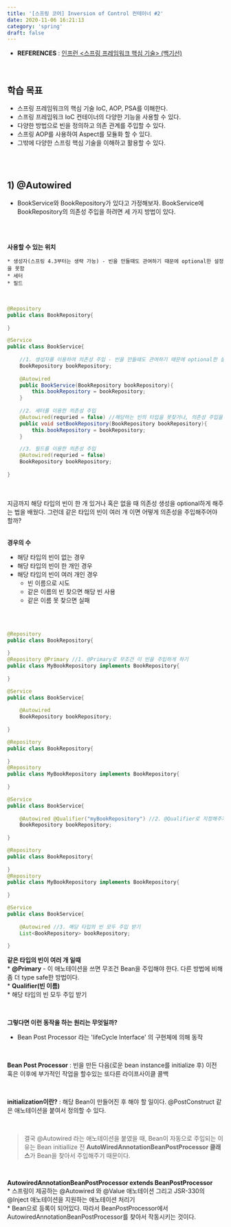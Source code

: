 ```yaml
---
title: '[스프링 코어] Inversion of Control 컨테이너 #2'
date: 2020-11-06 16:21:13
category: 'spring'
draft: false
---
```


- **REFERENCES** : [인프런 <스프링 프레임워크 핵심 기술> (백기선)](https://www.inflearn.com/course/spring-framework_core/)
<br>

## 학습 목표
* 스프링 프레임워크의 핵심 기술 IoC, AOP, PSA를 이해한다.
* 스프링 프레임워크 IoC 컨테이너의 다양한 기능을 사용할 수 있다.
* 다양한 방법으로 빈을 정의하고 의존 관계를 주입할 수 있다.
* 스프링 AOP를 사용하여 Aspect를 모듈화 할 수 있다.
* 그밖에 다양한 스프링 핵심 기술을 이해하고 활용할 수 있다.
<br>
<br>

## 1) @Autowired

* BookService와 BookRepository가 있다고 가정해보자. BookService에 BookRepository의 의존성 주입을 하려면 세 가지 방법이 있다.
<br>
<br>

**사용할 수 있는 위치**
    <br> 

    * 생성자(스프링 4.3부터는 생략 가능) - 빈을 만들때도 관여하기 때문에 optional한 설정을 못함
    * 세터 
    * 필드
<br>

```java
@Repository
public class BookRepository{
    
}

@Service
public class BookService{
    
    //1. 생성자를 이용하여 의존성 주입 - 빈을 만들때도 관여하기 때문에 optional한 설정을 못함
    BookRepository bookRepository;
    
    @Autowired
    public BookService(BookRepository bookRepository){
        this.bookRepository = bookRepository;
    }
    
    //2. 세터를 이용한 의존성 주입
    @Autowired(requried = false) //해당하는 빈의 타입을 못찾거나, 의존성 주입을 할 수 없는 경우에는 애플리케이션 구동이 제대로 되지 않음. 그럴때 optional로 설정을 해줌.
    public void setBookRepository(BookRepository bookRepository){
        this.bookRepository = bookRepository;
    }

    //3. 필드를 이용한 의존성 주입 
    @Autowired(requried = false)
    BookRepository bookRepository;
    
}
```

<br>
<br>
지금까지 해당 타입의 빈이 한 개 있거나 혹은 없을 때 의존성 생성을 optional하게 해주는 법을 배웠다. 그런데 같은 타입의 빈이 여러 개 이면 어떻게 의존성을 주입해주어야 할까? 
<br>
<br>

**경우의 수**
* 해당 타입의 빈이 없는 경우
* 해당 타입의 빈이 한 개인 경우
* 해당 타입의 빈이 여러 개인 경우
    * 빈 이름으로 시도
    * 같은 이름의 빈 찾으면 해당 빈 사용
    * 같은 이름 못 찾으면 실패
<br>
<br>
    
```java
@Repository
public class BookRepository{
    
}
@Repository @Primary //1. @Primary로 무조건 이 빈을 주입하게 하기
public class MyBookRepository implements BookRepository{
    
}

@Service
public class BookService{
    
    @Autowired
    BookRepository bookRepository;
    
}
```

```java
@Repository
public class BookRepository{
    
}
@Repository
public class MyBookRepository implements BookRepository{
    
}

@Service
public class BookService{
    
    @Autowired @Qualifier("myBookRepository") //2. @Qualifier로 지정해주기
    BookRepository bookRepository;
    
}
```    

```java
@Repository
public class BookRepository{
    
}
@Repository
public class MyBookRepository implements BookRepository{
    
}

@Service
public class BookService{
    
    @Autowired //3. 해당 타입의 빈 모두 주입 받기
    List<BookRepository> bookRepository;
    
}

```

**같은 타입의 빈이 여러 개 일때**<br>
    * **@Primary** - 이 애노테이션을 쓰면 무조건  Bean을 주입해야 한다. 다른 방법에 비해 좀 더 type safe한 방법이다.<br>
    * **Qualifier(빈 이름)**<br>
    * 해당 타입의 빈 모두 주입 받기<br>

<br>

**그렇다면 이런 동작을 하는 원리는 무엇일까?**
* Bean Post Processor 라는 'lifeCycle Interface' 의 구현체에 의해 동작

<br>

**Bean Post Processor** 
: 빈을 만든 다음(로운 bean instance를 initialize  후) 이전 혹은 이후에 부가적인 작업을 할수있는 또다른 라이프사이클 콜백

<br>

**initialization이란?**
: 해당 Bean이 만들어진 후 해야 할 일이다. @PostConstruct 같은 애노테이션을 붙여서 정의할 수 있다. 

<br>

>결국 @Autowired 라는 애노테이션을 붙였을 때, Bean이 자동으로 주입되는 이유는
>Bean initiallize 전 **AutoWiredAnnotationBeanPostProcessor 클래스**가 Bean을 찾아서 주입해주기 때문이다.

<br>

**AutowiredAnnotationBeanPostProcessor extends BeanPostProcessor**<br>
    * 스프링이 제공하는 @Autowired 와 @Value 애노테이션 그리고 JSR-330의 @Inject 애노테이션을 지원하는 애노테이션 처리기<br>
    * Bean으로 등록이 되어있다. 따라서 BeanPostProcessor에서 AutowiredAnnotationBeanPostProcessor를 찾아서 작동시키는 것이다.<br> 


